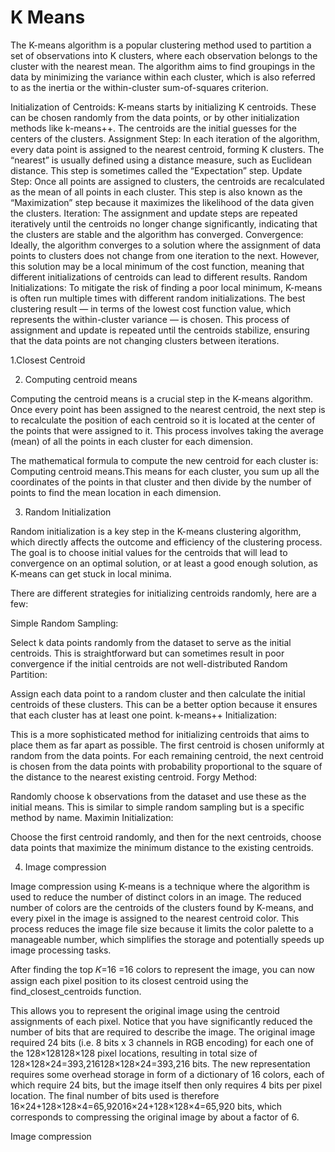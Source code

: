 # K Means
 
The K-means algorithm is a popular clustering method used to partition a set of observations into K clusters, where each observation belongs to the cluster with the nearest mean. The algorithm aims to find groupings in the data by minimizing the variance within each cluster, which is also referred to as the inertia or the within-cluster sum-of-squares criterion.



Initialization of Centroids: K-means starts by initializing K centroids. These can be chosen randomly from the data points, or by other initialization methods like k-means++. The centroids are the initial guesses for the centers of the clusters.
Assignment Step: In each iteration of the algorithm, every data point is assigned to the nearest centroid, forming K clusters. The “nearest” is usually defined using a distance measure, such as Euclidean distance. This step is sometimes called the “Expectation” step.
Update Step: Once all points are assigned to clusters, the centroids are recalculated as the mean of all points in each cluster. This step is also known as the “Maximization” step because it maximizes the likelihood of the data given the clusters.
Iteration: The assignment and update steps are repeated iteratively until the centroids no longer change significantly, indicating that the clusters are stable and the algorithm has converged.
Convergence: Ideally, the algorithm converges to a solution where the assignment of data points to clusters does not change from one iteration to the next. However, this solution may be a local minimum of the cost function, meaning that different initializations of centroids can lead to different results.
Random Initializations: To mitigate the risk of finding a poor local minimum, K-means is often run multiple times with different random initializations. The best clustering result — in terms of the lowest cost function value, which represents the within-cluster variance — is chosen.
This process of assignment and update is repeated until the centroids stabilize, ensuring that the data points are not changing clusters between iterations.

1.Closest Centroid


2. Computing centroid means

Computing the centroid means is a crucial step in the K-means algorithm. Once every point has been assigned to the nearest centroid, the next step is to recalculate the position of each centroid so it is located at the center of the points that were assigned to it. This process involves taking the average (mean) of all the points in each cluster for each dimension.

The mathematical formula to compute the new centroid​ for each cluster is:
Computing centroid means.This means for each cluster, you sum up all the coordinates of the points in that cluster and then divide by the number of points to find the mean location in each dimension.

3. Random Initialization

Random initialization is a key step in the K-means clustering algorithm, which directly affects the outcome and efficiency of the clustering process. The goal is to choose initial values for the centroids that will lead to convergence on an optimal solution, or at least a good enough solution, as K-means can get stuck in local minima.

There are different strategies for initializing centroids randomly, here are a few:

Simple Random Sampling:

Select k data points randomly from the dataset to serve as the initial centroids. This is straightforward but can sometimes result in poor convergence if the initial centroids are not well-distributed
Random Partition:

Assign each data point to a random cluster and then calculate the initial centroids of these clusters. This can be a better option because it ensures that each cluster has at least one point.
k-means++ Initialization:

This is a more sophisticated method for initializing centroids that aims to place them as far apart as possible.
The first centroid is chosen uniformly at random from the data points.
For each remaining centroid, the next centroid is chosen from the data points with probability proportional to the square of the distance to the nearest existing centroid.
Forgy Method:

Randomly choose k observations from the dataset and use these as the initial means. This is similar to simple random sampling but is a specific method by name.
Maximin Initialization:

Choose the first centroid randomly, and then for the next centroids, choose data points that maximize the minimum distance to the existing centroids.


4. Image compression

Image compression using K-means is a technique where the algorithm is used to reduce the number of distinct colors in an image. The reduced number of colors are the centroids of the clusters found by K-means, and every pixel in the image is assigned to the nearest centroid color. This process reduces the image file size because it limits the color palette to a manageable number, which simplifies the storage and potentially speeds up image processing tasks.



After finding the top 𝐾=16 =16 colors to represent the image, you can now assign each pixel position to its closest centroid using the find_closest_centroids function.

This allows you to represent the original image using the centroid assignments of each pixel.
Notice that you have significantly reduced the number of bits that are required to describe the image.
The original image required 24 bits (i.e. 8 bits x 3 channels in RGB encoding) for each one of the 128×128128×128 pixel locations, resulting in total size of 128×128×24=393,216128×128×24=393,216 bits.
The new representation requires some overhead storage in form of a dictionary of 16 colors, each of which require 24 bits, but the image itself then only requires 4 bits per pixel location.
The final number of bits used is therefore 16×24+128×128×4=65,92016×24+128×128×4=65,920 bits, which corresponds to compressing the original image by about a factor of 6.

Image compression




